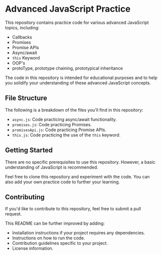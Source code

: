 # Advanced JavaScript Practice

This repository contains practice code for various advanced JavaScript topics, including:

* Callbacks
* Promises
* Promise APIs
* Async/await
* `this` Keyword
* OOP's
* protoType, prototype chaining, prototypical inheritance

The code in this repository is intended for educational purposes and to help you solidify your understanding of these advanced JavaScript concepts.

## File Structure

The following is a breakdown of the files you'll find in this repository:

* `async.js`: Code practicing async/await functionality.
* `promises.js`: Code practicing Promises.
* `promisesApi.js`: Code practicing Promise APIs.
* `this.js`: Code practicing the use of the `this` keyword.

## Getting Started

There are no specific prerequisites to use this repository. However, a basic understanding of JavaScript is recommended.

Feel free to clone this repository and experiment with the code. You can also add your own practice code to further your learning.

## Contributing

If you'd like to contribute to this repository, feel free to submit a pull request. 

This README can be further improved by adding:

* Installation instructions if your project requires any dependencies.
* Instructions on how to run the code.
* Contribution guidelines specific to your project.
* License information.
